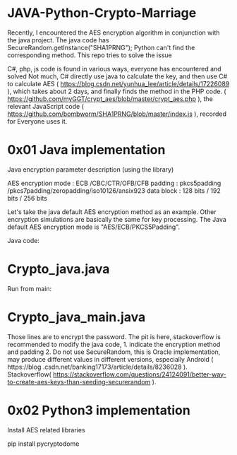 # JAVA-Python-Crypto-Marriage
Recently, I encountered the AES encryption algorithm in conjunction with the java project. The java code has SecureRandom.getInstance("SHA1PRNG"); Python can't find the corresponding method. This repo tries to solve the issue

C#, php, js code is found in various ways, everyone has encountered and solved Not much, C# directly use java to calculate the key, and then use C# to calculate AES ( https://blog.csdn.net/yunhua_lee/article/details/17226089 ), which takes about 2 days, and finally finds the method in the PHP code. ( https://github.com/myGGT/crypt_aes/blob/master/crypt_aes.php ), the relevant JavaScript code ( https://github.com/bombworm/SHA1PRNG/blob/master/index.js ), recorded for Everyone uses it.


# 0x01 Java implementation
Java encryption parameter description (using the library)

AES encryption mode : ECB /CBC/CTR/OFB/CFB 
padding : pkcs5padding /pkcs7padding/zeropadding/iso10126/ansix923 
data block : 128 bits / 192 bits / 256 bits

Let's take the java default AES encryption method as an example. Other encryption simulations are basically the same for key processing. The Java default AES encryption mode is "AES/ECB/PKCS5Padding".

Java code:
# Crypto_java.java
Run from main:
# Crypto_java_main.java

Those lines are to encrypt the password. The pit is here, stackoverflow is recommended to modify the java code, 1. indicate the encryption method and padding 2. Do not use SecureRandom, this is Oracle implementation, may produce different values ​​in different versions, especially Android ( https://blog .csdn.net/banking17173/article/details/8236028 ). Stackoverflow( https://stackoverflow.com/questions/24124091/better-way-to-create-aes-keys-than-seeding-securerandom ).


# 0x02 Python3 implementation
Install AES related libraries

pip install pycryptodome

